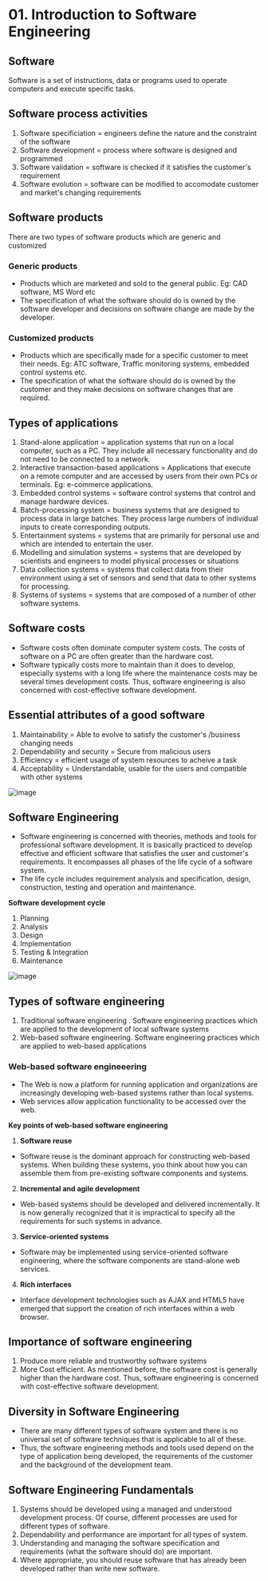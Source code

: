 # 01. Introduction to Software Engineering

## Software
Software is a set of instructions, data or programs used to operate computers and execute specific tasks.

## Software process activities
1. Software specificiation = engineers define the nature and the constraint of the software
2. Software development = process where software is designed and programmed
3. Software validation = software is checked if it satisfies the customer's requirement
4. Software evolution = software can be modified to accomodate customer and market's changing requirements

## Software products
There are two types of software products which are generic and customized

### Generic products 
- Products which are marketed and sold to the general public. Eg: CAD software, MS Word etc
- The specification of what the software should do is owned by the software developer and decisions on software change are made by the developer.

### Customized products 
- Products which are specifically made for a specific customer to meet their needs. Eg: ATC software, Traffic monitoring systems, embedded control systems etc.
- The specification of what the software should do is owned by the customer and they make decisions on software changes that are required.

## Types of applications
1. Stand-alone application = application systems that run on a local computer, such as a PC. They include all necessary functionality and do not need to be connected to a network. 
2. Interactive transaction-based applications = Applications that execute on a remote computer and are accessed by users from their own PCs or terminals. Eg: e-commerce applications. 
3. Embedded control systems = software control systems that control and manage hardware devices.
4. Batch-processing system = business systems that are designed to process data in large batches. They process large numbers of individual inputs to create corresponding outputs. 
5. Entertainment systems = systems that are primarily for personal use and which are intended to entertain the user. 
6. Modelling and simulation systems = systems that are developed by scientists and engineers to model physical processes or situations
7. Data collection systems = systems that collect data from their environment using a set of sensors and send that data to other systems for processing. 
8. Systems of systems = systems that are composed of a number of other software systems. 

## Software costs
- Software costs often dominate computer system costs. The costs of software on a PC are often greater than the hardware cost.
- Software typically costs more to maintain than it does to develop, especially systems with a long life where the maintenance costs may be several times development costs. Thus, software engineering is also concerned with cost-effective software development.

## Essential attributes of a good software
1. Maintainability = Able to evolve to satisfy the customer's /business changing needs
2. Dependability and security = Secure from malicious users
3. Efficiency = efficient usage of system resources to acheive a task
4. Acceptability = Understandable, usable for the users and compatible with other systems

![image](https://github.com/user-attachments/assets/bfa2f738-ad89-47e2-a380-2ad082237ef9)

## Software Engineering
- Software engineering is concerned with theories, methods and tools for professional software development. It is basically practiced to develop effective and efficient software that satisfies the user and customer's requirements. It encompasses all phases of the life cycle of a software system.
- The life cycle includes requirement analysis and specification, design, construction, testing and operation and maintenance.

**Software development cycle**
1. Planning
2. Analysis
3. Design
4. Implementation
5. Testing & Integration
6. Maintenance

![image](https://github.com/user-attachments/assets/e59545f3-3d4d-4791-8ec2-2c7cde0b48bd)

## Types of software engineering
1. Traditional software engineering . Software engineering practices which are applied to the development of local software systems
2. Web-based software engineering. Software engineering practices which are applied to web-based applications

### Web-based software engineeering
- The Web is now a platform for running application and organizations are increasingly developing web-based systems rather than local systems.
- Web services allow application functionality to be accessed over the web.

**Key points of web-based software engineering**
1. **Software reuse**
- Software reuse is the dominant approach for constructing web-based systems. 	When building these systems, you think about how you can assemble them from pre-existing software components and systems.

2. **Incremental and agile development**
- Web-based systems should be developed and delivered incrementally. It is now generally recognized that it is impractical to specify all the requirements for such systems in advance. 

3. **Service-oriented systems**
- Software may be implemented using service-oriented software engineering, where the software components are stand-alone web services.  

4. **Rich interfaces** 
- Interface development technologies such as AJAX and HTML5 have emerged that support the creation of rich interfaces within a web browser.   

## Importance of software engineering
1. Produce more reliable and trustworthy software systems
2. More Cost efficient. As mentioned before, the software cost is generally higher than the hardware cost. Thus, software engineering is concerned with cost-effective software development.

## Diversity in Software Engineering
- There are many different types of software system and there is no universal set of software techniques that is applicable to all of these.
- Thus, the software engineering methods and tools used depend on the type of application being developed, the requirements of the customer and the background of the development team.

## Software Engineering Fundamentals
1. Systems should be developed using a managed and understood development process. Of course, different processes are used for different types of software.
2. Dependability and performance are important for all types of system.
3. Understanding and managing the software specification and requirements (what the software should do) are important.
4. Where appropriate, you should reuse software that has already been developed rather than write new software.

